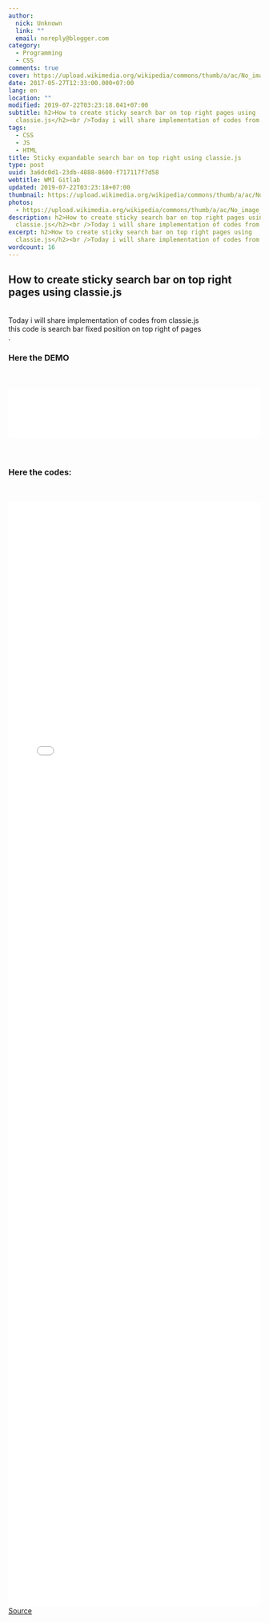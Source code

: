 ```yaml
---
author:
  nick: Unknown
  link: ""
  email: noreply@blogger.com
category:
  - Programming
  - CSS
comments: true
cover: https://upload.wikimedia.org/wikipedia/commons/thumb/a/ac/No_image_available.svg/2048px-No_image_available.svg.png
date: 2017-05-27T12:33:00.000+07:00
lang: en
location: ""
modified: 2019-07-22T03:23:18.041+07:00
subtitle: h2>How to create sticky search bar on top right pages using
  classie.js</h2><br />Today i will share implementation of codes from
tags:
  - CSS
  - JS
  - HTML
title: Sticky expandable search bar on top right using classie.js
type: post
uuid: 3a6dc0d1-23db-4888-8600-f717117f7d58
webtitle: WMI Gitlab
updated: 2019-07-22T03:23:18+07:00
thumbnail: https://upload.wikimedia.org/wikipedia/commons/thumb/a/ac/No_image_available.svg/2048px-No_image_available.svg.png
photos:
  - https://upload.wikimedia.org/wikipedia/commons/thumb/a/ac/No_image_available.svg/2048px-No_image_available.svg.png
description: h2>How to create sticky search bar on top right pages using
  classie.js</h2><br />Today i will share implementation of codes from
excerpt: h2>How to create sticky search bar on top right pages using
  classie.js</h2><br />Today i will share implementation of codes from
wordcount: 16
---
```


<h2>How to create sticky search bar on top right pages using classie.js</h2><br>Today i will share implementation of codes from classie.js<br>this code is search bar fixed position on top right of pages<br>.<br><h3>Here the DEMO</h3><br><br><iframe allowfullscreen="allowfullscreen" frameborder="0" height="100" src="//jsfiddle.net/dewjo4s4/6/embedded/result/" width="100%"></iframe><br><br><br><h3>Here the codes:</h3><br><br><iframe allowfullscreen="allowfullscreen" frameborder="0" height="2200" src="//jsfiddle.net/dewjo4s4/6/embedded/html/" width="100%"></iframe><br><a alt="codepen" href="//webmanajemen.com/page/safelink.html?url=aHR0cHM6Ly9jb2RlcGVuLmlvL2RpbWFzbGFuamFrYS9wZW4veWJld2VZ" rel="nofollow noopener" title="codepen" target="_blank">Source</a>